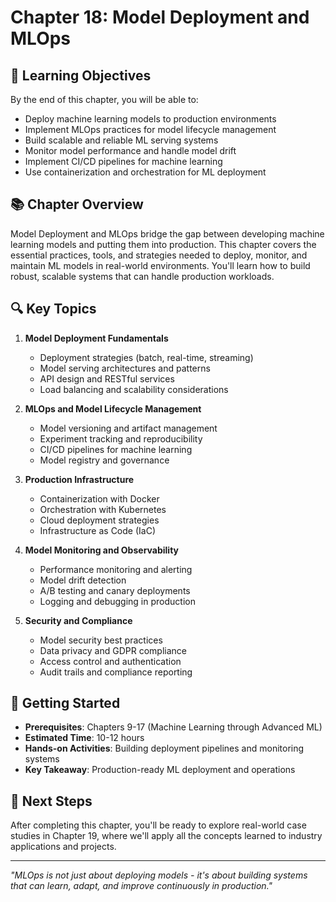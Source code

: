 # Chapter 18: Model Deployment and MLOps

## 🎯 Learning Objectives

By the end of this chapter, you will be able to:

- Deploy machine learning models to production environments
- Implement MLOps practices for model lifecycle management
- Build scalable and reliable ML serving systems
- Monitor model performance and handle model drift
- Implement CI/CD pipelines for machine learning
- Use containerization and orchestration for ML deployment

## 📚 Chapter Overview

Model Deployment and MLOps bridge the gap between developing machine learning models and putting them into production. This chapter covers the essential practices, tools, and strategies needed to deploy, monitor, and maintain ML models in real-world environments. You'll learn how to build robust, scalable systems that can handle production workloads.

## 🔍 Key Topics

1. **Model Deployment Fundamentals**

   - Deployment strategies (batch, real-time, streaming)
   - Model serving architectures and patterns
   - API design and RESTful services
   - Load balancing and scalability considerations

2. **MLOps and Model Lifecycle Management**

   - Model versioning and artifact management
   - Experiment tracking and reproducibility
   - CI/CD pipelines for machine learning
   - Model registry and governance

3. **Production Infrastructure**

   - Containerization with Docker
   - Orchestration with Kubernetes
   - Cloud deployment strategies
   - Infrastructure as Code (IaC)

4. **Model Monitoring and Observability**

   - Performance monitoring and alerting
   - Model drift detection
   - A/B testing and canary deployments
   - Logging and debugging in production

5. **Security and Compliance**

   - Model security best practices
   - Data privacy and GDPR compliance
   - Access control and authentication
   - Audit trails and compliance reporting

## 🚀 Getting Started

- **Prerequisites**: Chapters 9-17 (Machine Learning through Advanced ML)
- **Estimated Time**: 10-12 hours
- **Hands-on Activities**: Building deployment pipelines and monitoring systems
- **Key Takeaway**: Production-ready ML deployment and operations

## 📖 Next Steps

After completing this chapter, you'll be ready to explore real-world case studies in Chapter 19, where we'll apply all the concepts learned to industry applications and projects.

---

_"MLOps is not just about deploying models - it's about building systems that can learn, adapt, and improve continuously in production."_

